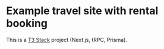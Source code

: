 # Example travel site with rental booking

This is a [T3 Stack](https://create.t3.gg/) project (Next.js, tRPC, Prisma).

